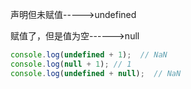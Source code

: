 声明但未赋值----->undefined

赋值了，但是值为空------>null

```js
console.log(undefined + 1);  // NaN
console.log(null + 1); // 1
console.log(undefined + null);	// NaN
```

